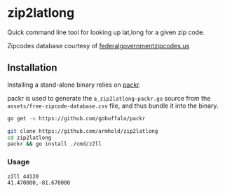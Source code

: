 # zip2latlong

Quick command line tool for looking up lat,long for a given zip code.

Zipcodes database courtesy of [federalgovernmentzipcodes.us](http://federalgovernmentzipcodes.us)

## Installation

Installing a stand-alone binary relies on [packr](https://github.com/gobuffalo/packr).

packr is used to generate the `a_zip2latlong-packr.go` source from the  
`assets/free-zipcode-database.csv` file, and thus bundle it into the binary.

```bash
go get -u https://github.com/gobuffalo/packr
```

```bash
git clone https://github.com/armhold/zip2latlong
cd zip2latlong
packr && go install ./cmd/z2ll
```

### Usage

```bash
z2ll 44120
41.470000,-81.670000
```
